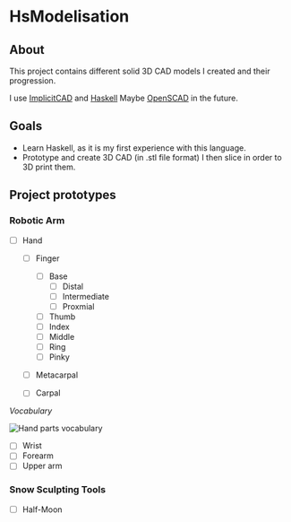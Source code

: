 # HsModelisation

## About

This project contains different solid 3D CAD models I created and their progression.

I use [ImplicitCAD](https://github.com/colah/ImplicitCAD) and [Haskell](https://www.haskell.org/)
Maybe [OpenSCAD](http://www.openscad.org/) in the future.

## Goals

- Learn Haskell, as it is my first experience with this language.
- Prototype and create 3D CAD (in .stl file format) I then slice in order to 3D print them.

## Project prototypes

###  Robotic Arm
  - [ ] Hand
    - [ ] Finger
      - [ ] Base 
        - [ ] Distal
        - [ ] Intermediate
        - [ ] Proxmial
      - [ ] Thumb
      - [ ] Index
      - [ ] Middle
      - [ ] Ring
      - [ ] Pinky
    - [ ] Metacarpal
    - [ ] Carpal
    
    
*Vocabulary*

![Hand parts vocabulary](https://upload.wikimedia.org/wikipedia/commons/thumb/a/ab/Scheme_human_hand_bones-en.svg/406px-Scheme_human_hand_bones-en.svg.png)

- [ ] Wrist
- [ ] Forearm
- [ ] Upper arm

### Snow Sculpting Tools
- [ ] Half-Moon
